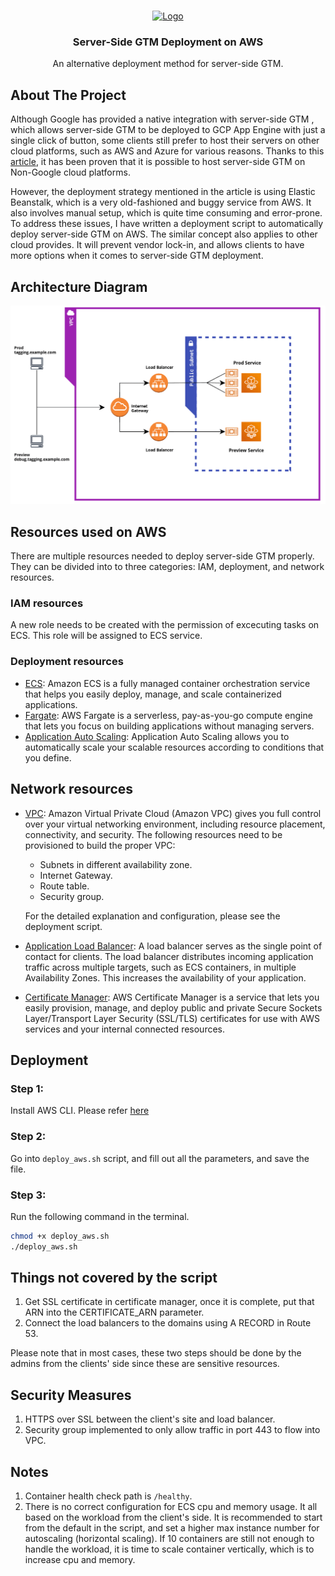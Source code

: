 <br />
<p align="center">
  <a href="https://mightyhive.com/">
    <img src="https://ml.globenewswire.com/Resource/Download/f5b6b602-9c48-401b-b669-e27881a0a7cf?size=5" alt="Logo" width="350" height="100">
  </a>

  <h3 align="center">Server-Side GTM Deployment on AWS</h3>

  <p align="center">
    An alternative deployment method for server-side GTM.
  </p>
</p>


## About The Project
Although Google has provided a native integration with server-side GTM , which
allows server-side GTM to be deployed to GCP App Engine with just a single click
of button, some clients still prefer to host their servers on other cloud
platforms, such as AWS and Azure for various reasons. Thanks to this
[article](https://www.simoahava.com/analytics/deploy-server-side-google-tag-manager-aws/),
it has been proven that it is possible to host server-side GTM on Non-Google
cloud platforms.

However, the deployment strategy mentioned in the article is using Elastic
Beanstalk, which is a very old-fashioned and buggy service from AWS. It also
involves manual setup, which is quite time consuming and error-prone. To address
these issues, I have written a deployment script to automatically deploy
server-side GTM on AWS. The similar concept also applies to other cloud
provides. It will prevent vendor lock-in, and allows clients to have more
options when it comes to server-side GTM deployment.


## Architecture Diagram
<img src="aws_diagram.png" alt="architecture" width=auto height=auto>

## Resources used on AWS
There are multiple resources needed to deploy server-side GTM properly. They can
be divided into to three categories: IAM, deployment, and network resources.

### IAM resources
A new role needs to be created with the permission of excecuting tasks on ECS.
This role will be assigned to ECS service.

### Deployment resources
* [ECS](https://aws.amazon.com/ecs/): Amazon ECS is a fully managed container
  orchestration service that helps you easily deploy, manage, and scale
  containerized applications.
* [Fargate](https://aws.amazon.com/fargate/): AWS Fargate is a serverless,
  pay-as-you-go compute engine that lets you focus on building applications
  without managing servers.
* [Application Auto
  Scaling](https://docs.aws.amazon.com/autoscaling/application/userguide/what-is-application-auto-scaling.html):
  Application Auto Scaling allows you to automatically scale your scalable
  resources according to conditions that you define.

## Network resources
* [VPC](https://aws.amazon.com/vpc/): Amazon Virtual Private Cloud (Amazon VPC)
  gives you full control over your virtual networking environment, including
  resource placement, connectivity, and security. The following resources need
  to be provisioned to build the proper VPC:
  * Subnets in different availability zone.
  * Internet Gateway.
  * Route table.
  * Security group. 

  For the detailed explanation and configuration, please see
  the deployment script.

* [Application Load
  Balancer](https://docs.aws.amazon.com/elasticloadbalancing/latest/application/introduction.html):
  A load balancer serves as the single point of contact for clients. The load
  balancer distributes incoming application traffic across multiple targets,
  such as ECS containers, in multiple Availability Zones. This increases the
  availability of your application.

* [Certificate Manager](https://aws.amazon.com/certificate-manager/): AWS
  Certificate Manager is a service that lets you easily provision, manage, and
  deploy public and private Secure Sockets Layer/Transport Layer Security
  (SSL/TLS) certificates for use with AWS services and your internal connected
  resources.

## Deployment
### Step 1:
Install AWS CLI. Please refer [here](https://docs.aws.amazon.com/cli/latest/userguide/getting-started-install.html)

### Step 2:
Go into `deploy_aws.sh` script, and fill out all the parameters, and save the
file.

### Step 3:
Run the following command in the terminal.
```sh
chmod +x deploy_aws.sh
./deploy_aws.sh
```

## Things not covered by the script
1. Get SSL certificate in certificate manager, once it is complete, put that ARN
   into the CERTIFICATE_ARN parameter.
2. Connect the load balancers to the domains using A RECORD in Route 53.

Please note that in most cases, these two steps should be done by the admins
from the clients' side since these are sensitive resources.

## Security Measures
1. HTTPS over SSL between the client's site and load balancer.
2. Security group implemented to only allow traffic in port 443 to flow into
   VPC.

## Notes
1. Container health check path is `/healthy`.
2. There is no correct configuration for ECS cpu and memory usage. It all based
   on the workload from the client's side. It is recommended to start from the
   default in the script, and set a higher max instance number for autoscaling
   (horizontal scaling). If 10 containers are still not enough to handle the
   workload, it is time to scale container vertically, which is to increase cpu
   and memory.

